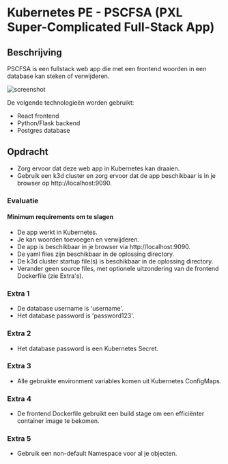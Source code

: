 # Kubernetes PE - PSCFSA (PXL Super-Complicated Full-Stack App)

## Beschrijving

PSCFSA is een fullstack web app die met een frontend woorden in een database kan steken of verwijderen.

![screenshot](screenshot.png)

De volgende technologieën worden gebruikt:

- React frontend
- Python/Flask backend
- Postgres database

## Opdracht

- Zorg ervoor dat deze web app in Kubernetes kan draaien.
- Gebruik een k3d cluster en zorg ervoor dat de app beschikbaar is in je browser op http://localhost:9090.

### Evaluatie

#### Minimum requirements om te slagen

- De app werkt in Kubernetes.
- Je kan woorden toevoegen en verwijderen.
- De app is beschikbaar in je browser via http://localhost:9090.
- De yaml files zijn beschikbaar in de oplossing directory.
- De k3d cluster startup file(s) is beschikbaar in de oplossing directory.
- Verander geen source files, met optionele uitzondering van de frontend Dockerfile (zie Extra's).

### Extra 1

- De database username is 'username'.
- Het database password is 'password123'.

### Extra 2

- Het database password is een Kubernetes Secret.

### Extra 3

- Alle gebruikte environment variables komen uit Kubernetes ConfigMaps.

### Extra 4

- De frontend Dockerfile gebruikt een build stage om een efficiënter container image te bekomen.

### Extra 5

- Gebruik een non-default Namespace voor al je objecten.
